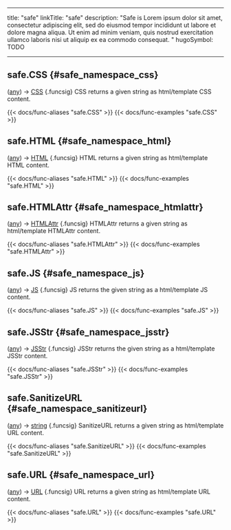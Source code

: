 




---
title: "safe"
linkTitle: "safe"
description: "Safe is Lorem ipsum dolor sit amet, consectetur adipiscing elit, sed do eiusmod tempor incididunt ut labore et dolore magna aliqua. Ut enim ad minim veniam, quis nostrud exercitation ullamco laboris nisi ut aliquip ex ea commodo consequat. "
hugoSymbol: TODO




---















## safe.CSS {#safe_namespace_css}

\([any](/documentation/reference/gotypes/#any)\) → [CSS](/documentation/reference/objects/html/template/css)
{.funcsig}
CSS returns a given string as html/template CSS content.


{{< docs/func-aliases "safe.CSS" >}}
{{< docs/func-examples "safe.CSS" >}}







## safe.HTML {#safe_namespace_html}

\([any](/documentation/reference/gotypes/#any)\) → [HTML](/documentation/reference/objects/html/template/html)
{.funcsig}
HTML returns a given string as html/template HTML content.


{{< docs/func-aliases "safe.HTML" >}}
{{< docs/func-examples "safe.HTML" >}}







## safe.HTMLAttr {#safe_namespace_htmlattr}

\([any](/documentation/reference/gotypes/#any)\) → [HTMLAttr](/documentation/reference/objects/html/template/htmlattr)
{.funcsig}
HTMLAttr returns a given string as html/template HTMLAttr content.


{{< docs/func-aliases "safe.HTMLAttr" >}}
{{< docs/func-examples "safe.HTMLAttr" >}}







## safe.JS {#safe_namespace_js}

\([any](/documentation/reference/gotypes/#any)\) → [JS](/documentation/reference/objects/html/template/js)
{.funcsig}
JS returns the given string as a html/template JS content.


{{< docs/func-aliases "safe.JS" >}}
{{< docs/func-examples "safe.JS" >}}







## safe.JSStr {#safe_namespace_jsstr}

\([any](/documentation/reference/gotypes/#any)\) → [JSStr](/documentation/reference/objects/html/template/jsstr)
{.funcsig}
JSStr returns the given string as a html/template JSStr content.


{{< docs/func-aliases "safe.JSStr" >}}
{{< docs/func-examples "safe.JSStr" >}}







## safe.SanitizeURL {#safe_namespace_sanitizeurl}

\([any](/documentation/reference/gotypes/#any)\) → [string](/documentation/reference/gotypes/#string)
{.funcsig}
SanitizeURL returns a given string as html/template URL content.


{{< docs/func-aliases "safe.SanitizeURL" >}}
{{< docs/func-examples "safe.SanitizeURL" >}}







## safe.URL {#safe_namespace_url}

\([any](/documentation/reference/gotypes/#any)\) → [URL](/documentation/reference/objects/html/template/url)
{.funcsig}
URL returns a given string as html/template URL content.


{{< docs/func-aliases "safe.URL" >}}
{{< docs/func-examples "safe.URL" >}}





